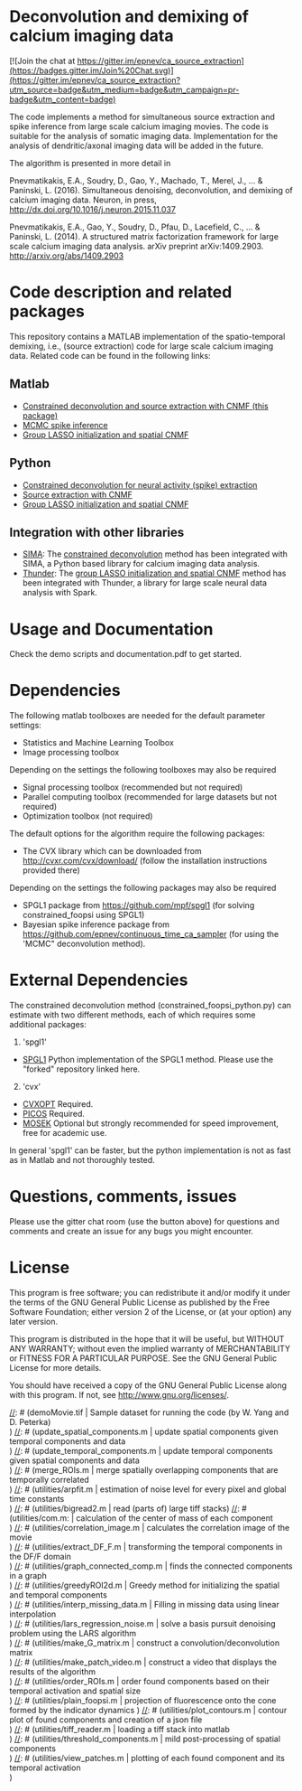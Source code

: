 # Deconvolution and demixing of calcium imaging data

[![Join the chat at https://gitter.im/epnev/ca_source_extraction](https://badges.gitter.im/Join%20Chat.svg)](https://gitter.im/epnev/ca_source_extraction?utm_source=badge&utm_medium=badge&utm_campaign=pr-badge&utm_content=badge)

The code implements a method for simultaneous source extraction and spike inference from large scale calcium imaging movies. The code is suitable for the analysis of somatic imaging data. Implementation for the analysis of dendritic/axonal imaging data will be added in the future. 

The algorithm is presented in more detail in

Pnevmatikakis, E.A., Soudry, D., Gao, Y., Machado, T., Merel, J., ... & Paninski, L. (2016). Simultaneous denoising, deconvolution, and demixing of calcium imaging data. Neuron, in press, http://dx.doi.org/10.1016/j.neuron.2015.11.037

Pnevmatikakis, E.A., Gao, Y., Soudry, D., Pfau, D., Lacefield, C., ... & Paninski, L. (2014). A structured matrix factorization framework for large scale calcium imaging data analysis. arXiv preprint arXiv:1409.2903. http://arxiv.org/abs/1409.2903

Code description and related packages
=======

This repository contains a MATLAB implementation of the spatio-temporal demixing, i.e., (source extraction) code for large scale calcium imaging data. Related code can be found in the following links:

## Matlab 
- [Constrained deconvolution and source extraction with CNMF (this package)](https://github.com/epnev/ca_source_extraction)
- [MCMC spike inference](https://github.com/epnev/continuous_time_ca_sampler)
- [Group LASSO initialization and spatial CNMF](https://github.com/danielso/ROI_detect)

## Python
- [Constrained deconvolution for neural activity (spike) extraction](https://github.com/epnev/constrained_foopsi_python)
- [Source extraction with CNMF](https://github.com/agiovann/SOURCE_EXTRACTION_PYTHON)
- [Group LASSO initialization and spatial CNMF](https://github.com/danielso/ROI_detect)

## Integration with other libraries
- [SIMA](http://www.losonczylab.org/sima/1.3/): The [constrained deconvolution](https://github.com/losonczylab/sima/blob/master/sima/spikes.py) method has been integrated with SIMA, a Python based library for calcium imaging data analysis.
- [Thunder](http://thunder-project.org/): The [group LASSO initialization and spatial CNMF](https://github.com/j-friedrich/thunder/tree/LocalNMF) method has been integrated with Thunder, a library for large scale neural data analysis with Spark.


Usage and Documentation
=======
Check the demo scripts and documentation.pdf to get started.

Dependencies
========
The following matlab toolboxes are needed for the default parameter settings:

- Statistics and Machine Learning Toolbox
- Image processing toolbox

Depending on the settings the following toolboxes may also be required

- Signal processing toolbox (recommended but not required)
- Parallel computing toolbox (recommended for large datasets but not required)
- Optimization toolbox (not required)

The default options for the algorithm require the following packages:

- The CVX library which can be downloaded from http://cvxr.com/cvx/download/ (follow the installation instructions provided there)

Depending on the settings the following packages may also be required

- SPGL1 package from https://github.com/mpf/spgl1 (for solving constrained_foopsi using SPGL1)
- Bayesian spike inference package from https://github.com/epnev/continuous_time_ca_sampler (for using the 'MCMC" deconvolution method).

External Dependencies
============

The constrained deconvolution method (constrained_foopsi_python.py) can estimate with two different methods, each of which requires some additional packages:
1. 'spgl1'
  - [SPGL1](https://github.com/epnev/SPGL1_python_port) Python implementation of the SPGL1 method. Please use the "forked" repository linked here.
2. 'cvx'
  - [CVXOPT](http://cvxopt.org/) Required.
  - [PICOS](http://picos.zib.de/) Required.
  - [MOSEK](https://www.mosek.com/) Optional but strongly recommended for speed improvement, free for academic use.

In general 'spgl1' can be faster, but the python implementation is not as fast as in Matlab and not thoroughly tested.

Questions, comments, issues
=======
Please use the gitter chat room (use the button above) for questions and comments and create an issue for any bugs you might encounter.

License
=======

This program is free software; you can redistribute it and/or
modify it under the terms of the GNU General Public License
as published by the Free Software Foundation; either version 2
of the License, or (at your option) any later version.

This program is distributed in the hope that it will be useful,
but WITHOUT ANY WARRANTY; without even the implied warranty of
MERCHANTABILITY or FITNESS FOR A PARTICULAR PURPOSE.  See the
GNU General Public License for more details.

You should have received a copy of the GNU General Public License
along with this program.  If not, see <http://www.gnu.org/licenses/>.


[//]: #  (function name                           | description )
[//]: #  (----------------------------------------|-----------------------------------)
[//]: #  (demo_script.m                           | wrapper code <br />)
[//]: #  (demoMovie.tif                           | Sample dataset for running the code (by W. Yang and D. Peterka) <br />)
[//]: #  (update_spatial_components.m             | update spatial components given temporal components and data <br />)
[//]: #  (update_temporal_components.m            | update temporal components given spatial components and data <br />)
[//]: #  (merge_ROIs.m                            | merge spatially overlapping components that are temporally correlated <br />)
[//]: #  (utilities/arpfit.m                      | estimation of noise level for every pixel and global time constants <br />)
[//]: #  (utilities/bigread2.m                    | read (parts of) large tiff stacks)
[//]: #  (utilities/com.m:                        | calculation of the center of mass of each component <br />)
[//]: #  (utilities/correlation_image.m           | calculates the correlation image of the movie <br />)
[//]: #  (utilities/extract_DF_F.m                | transforming the temporal components in the DF/F domain <br />)
[//]: #  (utilities/graph_connected_comp.m        | finds the connected components in a graph <br />)
[//]: #  (utilities/greedyROI2d.m                 | Greedy method for initializing the spatial and temporal components <br />)
[//]: #  (utilities/interp_missing_data.m         | Filling in missing data using linear interpolation <br />)
[//]: #  (utilities/lars_regression_noise.m       | solve a basis pursuit denoising problem using the LARS algorithm <br />)
[//]: #  (utilities/make_G_matrix.m               | construct a convolution/deconvolution matrix <br />)
[//]: #  (utilities/make_patch_video.m            | construct a video that displays the results of the algorithm <br />)
[//]: #  (utilities/order_ROIs.m                  | order found components based on their temporal activation and spatial size <br />)
[//]: #  (utilities/plain_foopsi.m                | projection of fluorescence onto the cone formed by the indicator dynamics )
[//]: #  (utilities/plot_contours.m               | contour plot of found components and creation of a json file <br />)
[//]: #  (utilities/tiff_reader.m                 | loading a tiff stack into matlab <br />)
[//]: #  (utilities/threshold_components.m        | mild post-processing of spatial components <br />)
[//]: #  (utilities/view_patches.m                | plotting of each found component and its temporal activation <br />)
